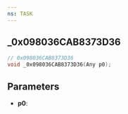 ```yaml
---
ns: TASK
---
```

## _0x098036CAB8373D36

```c
// 0x098036CAB8373D36
void _0x098036CAB8373D36(Any p0);
```

## Parameters
* **p0**:

